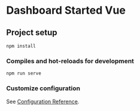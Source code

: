 # Dashboard Started Vue

## Project setup
```
npm install
```

### Compiles and hot-reloads for development
```
npm run serve
```



### Customize configuration
See [Configuration Reference](https://cli.vuejs.org/config/).
